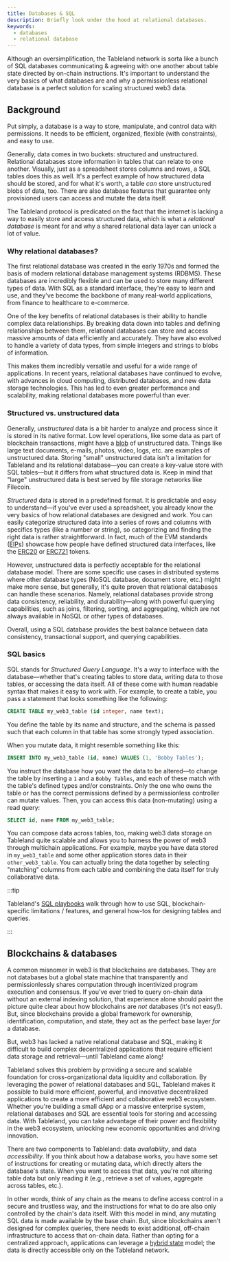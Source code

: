 ```yaml
---
title: Databases & SQL
description: Briefly look under the hood at relational databases.
keywords:
  - databases
  - relational database
---
```


Although an oversimplification, the Tableland network is sorta like a bunch of SQL databases communicating & agreeing with one another about table state directed by on-chain instructions. It's important to understand the very basics of what databases are and why a permissionless relational database is a perfect solution for scaling structured web3 data.

## Background

Put simply, a database is a way to store, manipulate, and control data with permissions. It needs to be efficient, organized, flexible (with constraints), and easy to use.

Generally, data comes in two buckets: structured and unstructured. Relational databases store information in tables that can relate to one another. Visually, just as a spreadsheet stores columns and rows, a SQL tables does this as well. It's a perfect example of how structured data should be stored, and for what it's worth, a table _can_ store unstructured blobs of data, too. There are also database features that guarantee only provisioned users can access and mutate the data itself.

The Tableland protocol is predicated on the fact that the internet is lacking a way to easily store and access structured data, which is what a _relational database_ is meant for and why a shared relational data layer can unlock a lot of value.

### Why relational databases?

The first relational database was created in the early 1970s and formed the basis of modern relational database management systems (RDBMS). These databases are incredibly flexible and can be used to store many different types of data. With SQL as a standard interface, they're easy to learn and use, and they've become the backbone of many real-world applications, from finance to healthcare to e-commerce.

One of the key benefits of relational databases is their ability to handle complex data relationships. By breaking data down into tables and defining relationships between them, relational databases can store and access massive amounts of data efficiently and accurately. They have also evolved to handle a variety of data types, from simple integers and strings to blobs of information.

This makes them incredibly versatile and useful for a wide range of applications. In recent years, relational databases have continued to evolve, with advances in cloud computing, distributed databases, and new data storage technologies. This has led to even greater performance and scalability, making relational databases more powerful than ever.

### Structured vs. unstructured data

Generally, _unstructured_ data is a bit harder to analyze and process since it is stored in its native format. Low level operations, like some data as part of blockchain transactions, might have a [blob](https://en.wikipedia.org/wiki/Binary_large_object) of unstructured data. Things like large text documents, e-mails, photos, video, logs, etc. are examples of unstructured data. Storing "small" unstructured data isn't a limitation for Tableland and its relational database—you can create a key-value store with SQL tables—but it differs from what structured data is. Keep in mind that "large" unstructured data is best served by file storage networks like Filecoin.

_Structured_ data is stored in a predefined format. It is predictable and easy to understand—if you've ever used a spreadsheet, you already know the very basics of how relational databases are designed and work. You can easily categorize structured data into a series of rows and columns with specifics types (like a number or string), so categorizing and finding the right data is rather straightforward. In fact, much of the EVM standards ([EIP](https://eips.ethereum.org/)s) showcase how people have defined structured data interfaces, like the [ERC20](https://eips.ethereum.org/EIPS/eip-20) or [ERC721](https://eips.ethereum.org/EIPS/eip-721) tokens.

However, unstructured data is perfectly acceptable for the relational database model. There are some specific use cases in distributed systems where other database types (NoSQL database, document store, etc.) might make more sense, but generally, it's quite proven that relational databases can handle these scenarios. Namely, relational databases provide strong data consistency, reliability, and durability—along with powerful querying capabilities, such as joins, filtering, sorting, and aggregating, which are not always available in NoSQL or other types of databases.

Overall, using a SQL database provides the best balance between data consistency, transactional support, and querying capabilities.

### SQL basics

SQL stands for _Structured Query Language_. It's a way to interface with the database—whether that's creating tables to store data, writing data to those tables, or accessing the data itself. All of these come with human readable syntax that makes it easy to work with. For example, to create a table, you pass a statement that looks something like the following:

```sql
CREATE TABLE my_web3_table (id integer, name text);
```

You define the table by its name and structure, and the schema is passed such that each column in that table has some strongly typed association.

When you mutate data, it might resemble something like this:

```sql
INSERT INTO my_web3_table (id, name) VALUES (1, 'Bobby Tables');
```

You instruct the database how you want the data to be altered—to change the table by inserting a `1` and a `Bobby Tables`, and each of these match with the table's defined types and/or constraints. Only the one who owns the table or has the correct permissions defined by a permissionless controller can mutate values. Then, you can access this data (non-mutating) using a read query:

```sql
SELECT id, name FROM my_web3_table;
```

You can compose data across tables, too, making web3 data storage on Tableland quite scalable and allows you to harness the power of web3 through multichain applications. For example, maybe you have data stored in `my_web3_table` and some other application stores data in their `other_web3_table`. You can actually bring the data together by selecting "matching" columns from each table and combining the data itself for truly collaborative data.

:::tip

Tableland's [SQL playbooks](/playbooks/sql/) walk through how to use SQL, blockchain-specific limitations / features, and general how-tos for designing tables and queries.

:::

## Blockchains & databases

A common misnomer in web3 is that blockchains are databases. They are not databases but a global state machine that transparently and permissionlessly shares computation through incentivized program execution and consensus. If you've ever tried to query on-chain data without an external indexing solution, that experience alone should paint the picture quite clear about how blockchains are _not_ databases (it's not easy!). But, since blockchains provide a global framework for ownership, identification, computation, and state, they act as the perfect base layer _for_ a database.

But, web3 has lacked a native relational database and SQL, making it difficult to build complex decentralized applications that require efficient data storage and retrieval—until Tableland came along!

Tableland solves this problem by providing a secure and scalable foundation for cross-organizational data liquidity and collaboration. By leveraging the power of relational databases and SQL, Tableland makes it possible to build more efficient, powerful, and innovative decentralized applications to create a more efficient and collaborative web3 ecosystem. Whether you're building a small dApp or a massive enterprise system, relational databases and SQL are essential tools for storing and accessing data. With Tableland, you can take advantage of their power and flexibility in the web3 ecosystem, unlocking new economic opportunities and driving innovation.

There are two components to Tableland: data _availability_, and data _accessibility_. If you think about how a database works, you have some set of instructions for creating or mutating data, which directly alters the database's state. When you want to access that data, you're not altering table data but only reading it (e.g., retrieve a set of values, aggregate across tables, etc.).

In other words, think of any chain as the means to define access control in a secure and trustless way, and the instructions for what to do are also only controlled by the chain's data itself. With this model in mind, any mutating SQL data is made available by the base chain. But, since blockchains aren't designed for complex queries, there needs to exist additional, off-chain infrastructure to access that on-chain data. Rather than opting for a centralized approach, applications can leverage a [hybrid state](/fundamentals/architecture/protocol-design#hybrid-state) model; the data is directly accessible only on the Tableland network.
